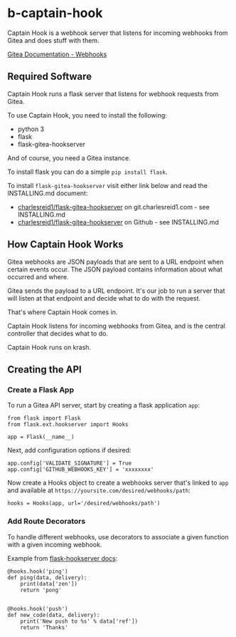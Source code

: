 # b-captain-hook

Captain Hook is a webhook server that listens for 
incoming webhooks from Gitea and does stuff with them.

[Gitea Documentation - Webhooks](https://docs.gitea.io/en-us/webhooks/) 

## Required Software

Captain Hook runs a flask server that listens for webhook requests from Gitea.

To use Captain Hook, you need to install the following:

* python 3
* flask
* flask-gitea-hookserver

And of course, you need a Gitea instance.

To install flask you can do a simple `pip install flask`.

To install `flask-gitea-hookserver` visit either link below and read the INSTALLING.md document:

* [charlesreid1/flask-gitea-hookserver](https://git.charlesreid1.com/charlesreid1/flask-gitea-hookserver) on git.charlesreid1.com - see INSTALLING.md
* [charlesreid1/flask-gitea-hookserver](https://github.com/charlesreid1/flask-gitea-hookserver) on Github - see INSTALLING.md

## How Captain Hook Works

Gitea webhooks are JSON payloads that are sent to a URL endpoint
when certain events occur. The JSON payload contains information
about what occurred and where. 

Gitea sends the payload to a URL endpoint. It's our job to run
a server that will listen at that endpoint and decide what to do
with the request.

That's where Captain Hook comes in.

Captain Hook listens for incoming webhooks from Gitea,
and is the central controller that decides what to do.

Captain Hook runs on krash.

## Creating the API

### Create a Flask App

To run a Gitea API server, 
start by creating a flask application `app`:

```
from flask import Flask
from flask.ext.hookserver import Hooks

app = Flask(__name__)
```

Next, add configuration options if desired:

```
app.config['VALIDATE_SIGNATURE'] = True
app.config['GITHUB_WEBHOOKS_KEY'] = 'xxxxxxxx'
```

Now create a Hooks object to create a webhooks server
that's linked to `app` and available at `https://yoursite.com/desired/webhooks/path`:

```
hooks = Hooks(app, url='/desired/webhooks/path')
```

### Add Route Decorators

To handle different webhooks, use decorators to associate a given function
with a given incoming webhook. 

Example from [flask-hookserver docs](https://flask-hookserver.readthedocs.io/en/latest/):

```
@hooks.hook('ping')
def ping(data, delivery):
    print(data['zen'])
    return 'pong'


@hooks.hook('push')
def new_code(data, delivery):
    print('New push to %s' % data['ref'])
    return 'Thanks'
```
